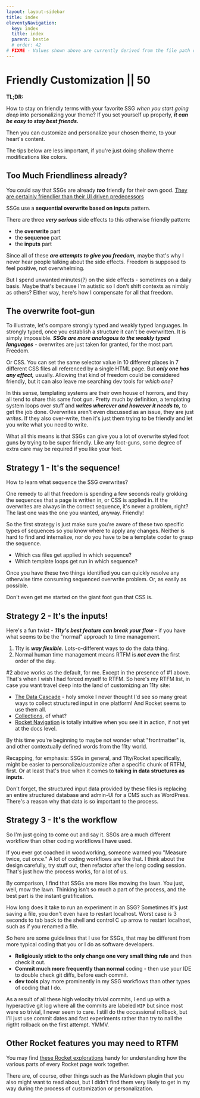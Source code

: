 ```yaml
---
layout: layout-sidebar
title: index
eleventyNavigation:
  key: index
  title: index
  parent: bestie
  # order: 42
# FIXME - Values shown above are currently derived from the file path only, except order which is also commented out because it is optional. Correct as desired and delete comment(s).
---
```


# Friendly Customization || 50

**TL;DR:** 

How to stay on friendly terms with your favorite SSG _when you start going deep_ into personalizing your theme? If you set yourself up properly, _**it can be easy to stay best friends.**_

Then you can customize and personalize your chosen theme, to your heart's content.

The tips below are less important, if you're just doing shallow theme modifications like colors.

## Too Much Friendliness already?

You could say that SSGs are already _**too**_ friendly for their own good. [They are certainly friendlier than their UI driven predecessors](/blog/will-wordpress-go-way-of-dodos/)

SSGs use a **sequential overwrite based on inputs** pattern.

There are three _**very serious**_ side effects to this otherwise friendly pattern:

- the **overwrite** part
- the **sequence** part
- the **inputs** part

Since all of these _**are attempts to give you freedom,**_ maybe that's why I never hear people talking about the side effects. Freedom is supposed to feel positive, not overwhelming.

But I spend unwanted minutes(?) on the side effects - sometimes on a daily basis. Maybe that's because I'm autistic so I don't shift contexts as nimbly as others? Either way, here's how I compensate for all that freedom.

## The overwrite foot-gun

To illustrate, let's compare strongly typed and weakly typed languages. In strongly typed, once you establish a structure it can't be overwritten. It is simply impossible. _**SSGs are more analogous to the weakly typed languages**_ - overwrites are just taken for granted, for the most part. Freedom.

Or CSS. You can set the same selector value in 10 different places in 7 different CSS files all referenced by a single HTML page. But _**only one has any effect,**_ usually. Allowing that kind of freedom could be considered friendly, but it can also leave me searching dev tools for _which one?_

In this sense, templating systems are their own house of horrors, and they all tend to share this same foot gun. Pretty much by definition, a templating system loops over stuff and _**writes wherever and however it needs to,**_ to get the job done. Overwrites aren't even discussed as an issue, they are just _writes_. If they also over-write, then it's just them trying to be friendly and let you write what you need to write.

What all this means is that SSGs can give you a lot of overwrite styled foot guns by trying to be super friendly. Like any foot-guns, some degree of extra care may be required if you like your feet.

## Strategy 1 - It's the sequence!

How to learn what sequence the SSG overwrites?

One remedy to all that freedom is spending a few seconds really grokking the sequences that a page is written in, or CSS is applied in. If the overwrites are always in the correct sequence, it's never a problem, right? The last one was the one you wanted, anyway. Friendly!

So the first strategy is just make sure you're aware of these two specific types of sequences so you know where to apply any changes. Neither is hard to find and internalize, nor do you have to be a template coder to grasp the sequence.

- Which css files get applied in which sequence?
- Which template loops get run in which sequence?

Once you have these two things identified you can quickly resolve any otherwise time consuming sequenced overwrite problem. Or, as easily as possible.

Don't even get me started on the giant foot gun that CSS is.

## Strategy 2 - It's the inputs!

Here's a fun twist - _**11ty's best feature can break your flow**_ - if you have what seems to be the "normal" approach to time management.

1. 11ty is _**way flexible**_. Lots-o-different ways to do the data thing.
1. Normal human time management means RTFM is _**not even**_ the first order of the day.

#2 above works as the default, for me. Except in the presence of #1 above. That's when I wish I had forced myself to RTFM. So here's my RTFM list, in case you want travel deep into the land of customizing an 11ty site:

- [The Data Cascade](https://www.11ty.dev/docs/data-cascade/) - holy smoke I never thought I'd see so many great ways to collect structured input in one platform! And Rocket seems to use them all.
- [Collections](https://www.11ty.dev/docs/collections/), of what?
- [Rocket Navigation](https://rocket.modern-web.dev/guides/first-pages/manage-sidebar/) is totally intuitive when you see it in action, if not yet at the docs level.

By this time you're beginning to maybe not wonder what "frontmatter" is, and other contextually defined words from the 11ty world.

Recapping, for emphasis: SSGs in general, and 11ty/Rocket specifically, might be easier to personalize/customize after a specific chunk of RTFM, first. Or at least that's true when it comes to **taking in data structures as inputs.**

Don't forget, the structured input data provided by these files is replacing an entire structured database and admin-UI for a CMS such as WordPress. There's a reason why that data is so important to the process.

## Strategy 3 - It's the workflow

So I'm just going to come out and say it. SSGs are a much different workflow than other coding workflows I have used.

If you ever got coached in woodworking, someone warned you "Measure twice, cut once." A lot of coding workflows are like that. I think about the design carefully, try stuff out, then refactor after the long coding session. That's just how the process works, for a lot of us.

By comparison, I find that SSGs are more like mowing the lawn. You just, well, mow the lawn. Thinking isn't so much a part of the process, and the best part is the instant gratification.

How long does it take to run an experiment in an SSG? Sometimes it's just saving a file, you don't even have to restart localhost. Worst case is 3 seconds to tab back to the shell and control C up arrow to restart localhost, such as if you renamed a file.

So here are some guidelines that I use for SSGs, that may be different from more typical coding that you or I do as software developers.

- **Religiously stick to the only change one very small thing rule** and then check it out.
- **Commit much more frequently than normal** coding - then use your IDE to double check git diffs, before each commit.
- **dev tools** play more prominently in my SSG workflows than other types of coding that I do.

As a result of all these high velocity trivial commits, I end up with a hyperactive git log where all the commits are labeled `WIP` but since most were so trivial, I never seem to care. I still do the occassional rollback, but I'll just use commit dates and fast experiments rather than try to nail the rigtht rollback on the first attempt. YMMV.

## Other Rocket features you may need to RTFM

You may find [these Rocket explorations](/fins/rocket/anatomyOf/) handy for understanding how the various parts of every Rocket page work together.

There are, of course, other things such as the Markdown plugin that you also might want to read about, but I didn't find them very likely to get in my way during the process of customization or personalization.
